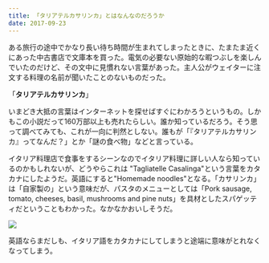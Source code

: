 ```yaml
---
title: 「タリアテルカサリンカ」とはなんなのだろうか
date: 2017-09-23
---
```


ある旅行の途中でかなり長い待ち時間が生まれてしまったときに、たまたま近くにあった中古書店で文庫本を買った。電気の必要ない原始的な暇つぶしを楽しんでいたのだけど、その文中に見慣れない言葉があった。主人公がウェイターに注文する料理の名前が聞いたことのないものだった。

「**タリアテルカサリンカ**」

いまどき大抵の言葉はインターネットを探せばすぐにわかろうというもの。しかもこの小説だって160万部以上も売れたらしい。誰か知っているだろう。そう思って調べてみても、これが一向に判然としない。誰もが「『タリアテルカサリンカ』ってなんだ？」とか「謎の食べ物」などと言っている。

イタリア料理店で食事をするシーンなのでイタリア料理に詳しい人なら知っているのかもしれないが、どうやらこれは "Tagliatelle Casalinga"という言葉をカタカナにしたようだ。英語にすると"Homemade noodles"となる。「カサリンカ」は「自家製の」という意味だが、パスタのメニューとしては「Pork sausage, tomato, cheeses, basil, mushrooms and pine nuts」を具材としたスパゲッティだということもわかった。なかなかおいしそうだ。

![](https://img.xar.sh/39028141921_796aaec62d_b.jpg)

英語ならまだしも、イタリア語をカタカナにしてしまうと途端に意味がとれなくなってしまう。

